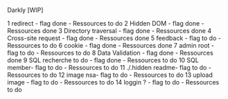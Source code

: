 Darkly [WIP]

1 redirect - flag done - Ressources to do
2 Hidden DOM - flag done - Ressources done
3 Directory traversal - flag done - Ressources done
4 Cross-site request - flag done - Ressources done
5 feedback - flag to do - Ressources to do
6 cookie - flag done - Ressources done
7 admin root - flag to do - Ressources to do
8 Data Validation - flag done - Ressources done
9 SQL recherche to do - flag done - Ressources to do
10 SQL member- flag to do - Ressources to do
11 ./.hidden readme- flag to do - Ressources to do
12 image nsa- flag to do - Ressources to do
13 upload image - flag to do - Ressources to do
14 loggin ? - flag to do - Ressources to do
